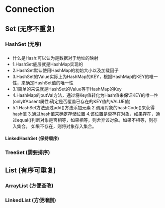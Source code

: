 # Connection
## Set  (无序不重复)
### HashSet (无序)
#####  
   * 什么是Hash:可以认为是数据对于地址的映射
   * 1.HashSet底层就是HashMap实现的
   * 2.HashSet默认使用HashMap的初始大小以及加载因子
   * 3.HashSet的Value实际上为HashMap的KEY，根据HashMap的KEY的唯一性，来确定HashSet值的唯一性 
   * 3.1简单的来说就是HashSet的Value等于HashMap的Key
   * 4.HashMap的putVal方法，通过将Key值转化为Hash值来保证KEY的唯一性(onlyIfAbsent属性:确定是否覆盖已存在的KEY值的VALUE值)
   * 5.1.HashSet方法通过add()方法添加元素
       2.调用对象的hashCode()来获得hash值
       3.通过hash值来确定存储位置
       4.该位置是否存在对象，如果存在，通过equal()判断对象是否相等，如果相等，则舍弃该对象。如果不相等，则存入集合。
                            如果不存在，则将对象存入集合。
#### LinkedHashSet  (保持顺序)
### TreeSet (需要排序)
## List (有序可重复)
### ArrayList   (方便查改)
### LinkedList  (方便增删)
